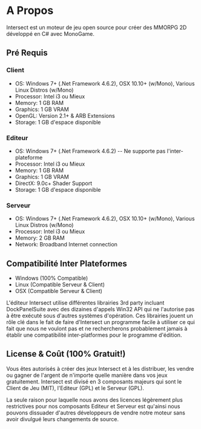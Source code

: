 # A Propos
Intersect est un moteur de jeu open source pour créer des MMORPG 2D développé en C# avec MonoGame.


## Pré Requis
### Client
* OS: Windows 7+ (.Net Framework 4.6.2), OSX 10.10+ (w/Mono), Various Linux Distros (w/Mono)
* Processor: Intel i3 ou Mieux
* Memory: 1 GB RAM
* Graphics: 1 GB VRAM
* OpenGL: Version 2.1+ & ARB Extensions
* Storage: 1 GB d'espace disponible
### Editeur
* OS: Windows 7+ (.Net Framework 4.6.2) -- Ne supporte pas l'inter-plateforme
* Processor: Intel i3 ou Mieux
* Memory: 1 GB RAM
* Graphics: 1 GB VRAM
* DirectX: 9.0c+ Shader Support
* Storage: 1 GB d'espace disponible
### Serveur
* OS: Windows 7+ (.Net Framework 4.6.2), OSX 10.10+ (w/Mono), Various Linux Distros (w/Mono)
* Processor: Intel i3 ou Mieux
* Memory: 2 GB RAM
* Network: Broadband Internet connection



## Compatibilité Inter Plateformes
* Windows (100% Compatible)
* Linux   (Compatible Serveur & Client)
* OSX	  (Compatible Serveur & Client)

L'éditeur Intersect utilise différentes librairies 3rd party incluant DockPanelSuite avec des dizaines d'appels Win32 API qui ne l'autorise pas à être exécuté sous d'autres systèmes d'opération. Ces librairies jouent un rôle clé dans le fait de faire d'Intersect un programme facile à utiliser ce qui fait que nous ne voulont pas et ne rechercherons probablement jamais à établir une compatibilité inter-platformes pour le programme d'édition.



## License & Coût (100% Gratuit!)
Vous êtes autorisés à créer des jeux Intersect et à les distribuer, les vendre ou gagner de l'argent de n'importe quelle manière dans vos jeux gratuitement. Intersect est divisé en 3 composants majeurs qui sont le Client de Jeu (MIT),  l'Editeur (GPL) et le Serveur (GPL).

La seule raison pour laquelle nous avons des licences légèrement plus restrictives pour nos composants Editeur et Serveur est qu'ainsi nous pouvons dissuader d'autres développeurs de vendre notre moteur sans avoir divulgué leurs changements de source.
